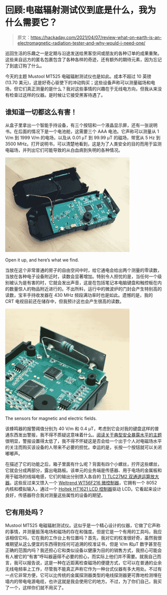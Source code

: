 # 回顾:电磁辐射测试仪到底是什么，我为什么需要它？

> 原文：<https://hackaday.com/2021/04/07/review-what-on-earth-is-an-electromagnetic-radiation-tester-and-why-would-i-need-one/>

巡回生活的乐趣之一是定期与沿途发送给黑客空间或朋友的各种订单的成果重聚。这些来自远方的匿名包裹包含了各种各样的奇迹，还有额外的期待元素，因为忘记了到底订购了什么。

今天的主题 Mustool MT525 电磁辐射测试仪也是如此。成本不超过 10 英镑(13.70 美元)，这是好奇心驱使下的冲动购买；这些设备声称可以测量磁场和电场，但它们真正测量的是什么？我对这些事情的兴趣在于无线电方向，但我从来没有检查过这样的仪器。是时候让它接受黑客待遇了。

## 谁知道一切都这么有害！

从盒子里拿出一个智能手持设备，有三个按钮和一个液晶显示屏，还有一张说明书。在后面的情况下是一个电池舱，这需要三个 AAA 电池。它声称可以测量从 1 V/m 到 1999 V/m 的电场，以及从 0.01 μT 到 99.99 μT 的磁场，带宽从 5 Hz 到 3500 MHz。打开说明书，可以清楚地看到，这是为了人类安全的目的而用于监测电磁场，并列出它们可能导致的从白血病到失明的各种情况。

[![Open it up, and here's what we find.](img/696c9e73d6be808ca6c213221ffab160.png)](https://hackaday.com/wp-content/uploads/2021/04/em-tester-overview.jpg)

Open it up, and here’s what we find.

当放在这个非常普通的房子的自由空间中时，给它通电会给出两个测量的零读数，当放在各种电子设备附近时，读数会显著增加。特别令人担忧的是，当任何一个级别被认为是有害的时，它就会发出声音，这是在包括笔记本电脑键盘和触控板在内的数量惊人的物品附近进行的。不出所料，运行中的微波炉的门封会产生特别高的读数，宝丰手持收发器在 430 MHz 频段满功率时也是如此。遗憾的是，我的 CRT 电视目前还在储存中，但我预计这也会产生很高的读数。

[![The sensors for magnetic and electric fields.](img/d8867df7165accc086bde02ac605f2ba.png)](https://hackaday.com/wp-content/uploads/2021/03/em-tester-sensor.jpg)

The sensors for magnetic and electric fields.

该蜂鸣器的报警阈值分别为 40 V/m 和 0.4 μT，考虑到它会对我的键盘这样的普通东西发出警报，我不得不质疑这意味着什么。[阅读关于典型安全暴露水平的主题](https://www.who.int/news-room/q-a-detail/radiation-electromagnetic-fields)很明显，警报设置得太低了，我不得不怀疑这是否会给一个出于个人对电磁场水平的关注而购买该设备的人带来不必要的担忧。幸运的是，长按一个按钮就可以关闭嘟嘟声。

在描述了它的功能之后，箱子里面有什么呢？背面有四个小螺丝，拧开这些螺丝，它就会分成两部分，露出电路板。该单元的业务端是传感器、用于电场的金属板和用于磁场的线端电感，它们的输出分别馈入各自的 [TI TLC27M2 双通道运算放大器](https://www.ti.com/lit/ds/symlink/tlc27m2a.pdf?ts=1617104164944&ref_url=https%253A%252F%252Fwww.google.com%252F)。这些反过来又馈入一个 [Weltrend WT56F216 微控制器](http://www.weltrend.com/upload/website/product/WT56F216_Data%20Sheet_EN_V3.0.pdf)，它拥有一个 8052 内核和模拟输入，通过一个 [Holtek HT1621 LCD 控制器](https://www.holtek.com/productdetail/-/vg/ht1621)驱动 LCD。它看起来设计良好，传感器符合我对测量这些属性的设备的期望。

## 它有用处吗？

Mustool MT525 电磁辐射测试仪。这似乎是一个精心设计的仪器，它做了它声称的事情，并测量振荡电场和磁场的存在和强度。但是它是一个有用的工具吗，我应该相信它吗，它在我的工作台上有位置吗？首先，我对它的校准很好奇，虽然我很难期望从这么便宜的东西得到任何可追溯的校准证书，但是 V/m 和μT 数字甚至在正确的范围内吗？我还担心它和类似设备以健康为目的的销售方式，我担心可能会有人被它的“有害”呼叫器逼得不必要的担心，而实际上他们并不需要。就我自己而言，我可以报告说，这是一种在近距离检查磁场的便捷方式，它可以在普通的业余无线电频率上工作，尽管我不能真正声称它作为一种台式仪器有多大用处。不过有一点它非常方便，它可以比传统的金属探测器类型的电线探测器更可靠地检测埋在墙内的带电电源电缆，也许这就是我会使用它的地方。不过，为了你们自己，我买了一个，这样你们就不用买了。